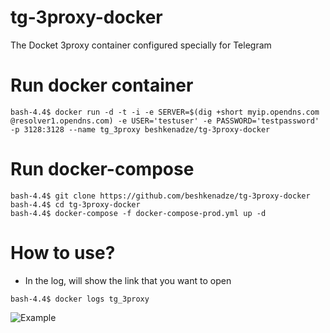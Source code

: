 # tg-3proxy-docker
The Docket 3proxy container configured specially for Telegram

# Run docker container
```
bash-4.4$ docker run -d -t -i -e SERVER=$(dig +short myip.opendns.com @resolver1.opendns.com) -e USER='testuser' -e PASSWORD='testpassword' -p 3128:3128 --name tg_3proxy beshkenadze/tg-3proxy-docker
```

# Run docker-compose
```
bash-4.4$ git clone https://github.com/beshkenadze/tg-3proxy-docker
bash-4.4$ cd tg-3proxy-docker
bash-4.4$ docker-compose -f docker-compose-prod.yml up -d
```

# How to use?
* In the log, will show the link that you want to open

```bash-4.4$ docker logs tg_3proxy```

![Example](https://raw.githubusercontent.com/beshkenadze/tg-3proxy-docker/master/example.png)
